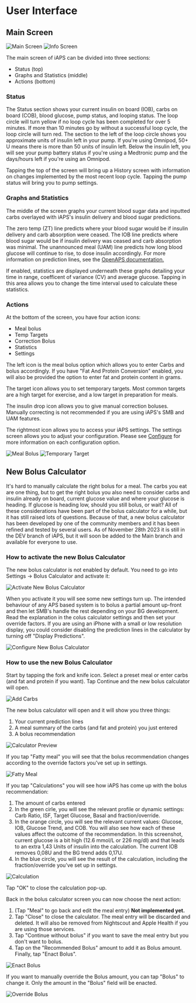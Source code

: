 # User Interface

## Main Screen
![Main Screen](img/main.jpg)
![Info Screen](img/info.jpg)

The main screen of iAPS can be divided into three sections: 

- Status (top)
- Graphs and Statistics (middle)
- Actions (bottom)

### Status
The Status section shows your current insulin on board (IOB), carbs on board (COB), blood glucose, pump status, and looping status. The loop circle will turn yellow if no loop cycle has been completed for over 5 minutes. If more than 10 minutes go by without a successful loop cycle, the loop circle will turn red. The section to the left of the loop circle shows you approximate units of insulin left in your pump. If you're using Omnipod, 50+ U means there is more than 50 units of insulin left. Below the insulin left, you will see your pump battery status if you're using a Medtronic pump and the days/hours left if you're using an Omnipod.

Tapping the top of the screen will bring up a History screen with information on changes implemented by the most recent loop cycle. Tapping the pump status will bring you to pump settings.


### Graphs and Statistics
The middle of the screen graphs your current blood sugar data and inputted carbs overlayed with iAPS's insulin delivery and blood sugar predictions.

The zero temp (ZT) line predicts where your blood sugar would be if insulin delivery and carb absorption were ceased. The IOB line predicts where blood sugar would be if insulin delivery was ceased and carb absorption was minimal. The unannounced meal (UAM) line predicts how long blood glucose will continue to rise, to dose insulin accordingly. For more information on prediction lines, see the [OpenAPS documentation.](https://openaps.readthedocs.io/en/latest/docs/While%20You%20Wait%20For%20Gear/Understand-determine-basal.html)

If enabled, statistics are displayed underneath these graphs detailing your time in range, coefficent of variance (CV) and average glucose. Tapping in this area allows you to change the time interval used to calculate these statistics.

### Actions
At the bottom of the screen, you have four action icons:

- Meal bolus
- Temp Targets
- Correction Bolus
- Statistics
- Settings

The left icon is the meal bolus option which allows you to enter Carbs and bolus accordingly. If you have "Fat And Protein Conversion" enabled, you will also be provided the option to enter fat and protein content in grams.

The target icon allows you to set temporary targets. Most common targets are a high target for exercise, and a low target in preparation for meals. 

The insulin drop icon allows you to give manual correction boluses. Manually correcting is not recommended if you are using iAPS's SMB and UAM features.

The rightmost icon allows you to access your iAPS settings. The settings screen allows you to adjust your configuration. Please see [Configure](../settings/devices/pump.md) for more information on each configuration option.

![Meal Bolus](img/mealbolus.png)
![Temporary Target](img/temptarget.png)

## New Bolus Calculator
It's hard to manually calculate the right bolus for a meal. The carbs you eat are one thing, but to get the right bolus you also need to consider carbs and insulin already on board, current glucose value and where your glucose is heading. If glucose is heading low, should you still bolus, or wait? All of these considerations have been part of the bolus calculator for a while, but it has still raised lots of questions. Because of that, a new bolus calculator has been developed by one of the community members and it has been refined and tested by several users. As of November 28th 2023 it is still in the DEV branch of iAPS, but it will soon be added to the Main branch and available for everyone to use.

### How to activate the new Bolus Calculator
The new bolus calculator is not enabled by default. You need to go into Settings -> Bolus Calculator and activate it:

![Activate New Bolus Calculator](../resources/img/Calculator_Settings_1.png)

When you activate it you will see some new settings turn up. The intended behaviour of any APS based system is to bolus a partial amount up-front and then let SMB's handle the rest depending on your BG development. Read the explanation in the colus calculator settings and then set your override factors. If you are using an iPhone with a small or low resolution display, you could consider disabling the prediction lines in the calculator by turning off "Display Predictions".

![Configure New Bolus Calculator](../resources/img/Calculator_Settings_2.png)

### How to use the new Bolus Calculator

Start by tapping the fork and knife icon. Select a preset meal or enter carbs (and fat and protein if you want). Tap Continue and the new bolus calculator will open.

![Add Carbs](../resources/img/Calculator_1_Add_Carbs.png)

The new bolus calculator will open and it will show you three things:

1. Your current prediction lines
2. A meal summary of the carbs (and fat and protein) you just entered
3. A bolus recommendation

![Calculator Preview](../resources/img/Calculator_2_Preview.png)

If you tap "Fatty meal" you will see that the bolus recommendation changes according to the override factors you've set up in settings.

![Fatty Meal](../resources/img/Calculator_3_Fatty_Meal.png)

If you tap "Calculations" you will see how iAPS has come up with the bolus recommendation:

1. The amount of carbs entered
2. In the green cirle, you will see the relevant profile or dynamic settings: Carb Ratio, ISF, Target Glucose, Basal and fraction/override.
3. In the orange circle, you will see the relevant current values: Glucose, IOB, Glucose Trend, and COB. You will also see how each of these values affect the outcome of the recommendation. In this screenshot, current glucose is a bit high (12.6 mmol/L or 226 mg/dl) and that leads to an extra 1,43 Units of insulin into the calculation. The current IOB removes 0,08U and the BG trend adds 0,17U.
4. In the blue circle, you will see the result of the calculation, including the fraction/override you've set up in settings.

![Calculation](../resources/img/Calculator_4_Calculation.png)

Tap "OK" to close the calculation pop-up.

Back in the bolus calculator screen you can now choose the next action:

1. (Tap "Meal" to go back and edit the meal entry) <b>Not implemented yet.</b>
2. Tap "Close" to close the calculator. The meal entry will be discarded and deleted. It will also be removed from Nightscout and Apple Health if you are using those services.
3. Tap "Continue without bolus" if you want to save the meal entry but you don't want to bolus.
4. Tap on the "Recommended Bolus" amount to add it as Bolus amount. Finally, tap "Enact Bolus".

![Enact Bolus](../resources/img/Calculator_6_Amount_Selected.png)

If you want to manually override the Bolus amount, you can tap "Bolus" to change it. Only the amount in the "Bolus" field will be enacted.

![Override Bolus](../resources/img/Calculator_7_Amount_Edited.png)
